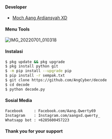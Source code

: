 #### Developer
- [Moch Aang Ardiansyah XD]()
#### Menu Tools
![IMG_20220701_010318](https://user-images.githubusercontent.com/92802033/176752485-3a3c5137-91e3-4db8-a576-ef6fed9a4c86.jpg)

#### Instalasi
``` bash
$ pkg update && pkg upgrade
$ pkg install python git
$ -m pip install --upgrade pip
$ pip install -r sempak.txt
$ git clone https://github.com/AngCyber/decode
$ cd decode
$ python decode.py
```
#### Sosial Media
``` bash
Facebook     : Facebook.com/Aang.Qwerty69
Instagram    : Instagram.com/aangxd.qwerty_
Whatsapp bot : +6285600457223
```
#### Thank you for your support
